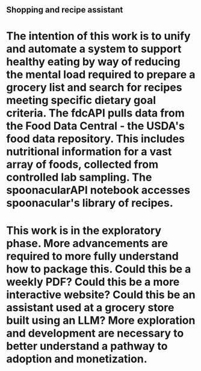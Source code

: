 ## Shopping and recipe assistant

# The intention of this work is to unify and automate a system to support healthy eating by way of reducing the mental load required to prepare a grocery list and search for recipes meeting specific dietary goal criteria. The fdcAPI pulls data from the Food Data Central - the USDA's food data repository. This includes nutritional information for a vast array of foods, collected from controlled lab sampling. The spoonacularAPI notebook accesses spoonacular's library of recipes.

# This work is in the exploratory phase. More advancements are required to more fully understand how to package this. Could this be a weekly PDF? Could this be a more interactive website? Could this be an assistant used at a grocery store built using an LLM? More exploration and development are necessary to better understand a pathway to adoption and monetization.
